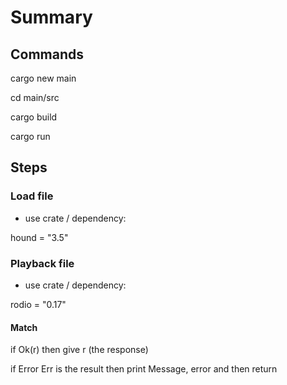 # Summary

## Commands

cargo new main

cd main/src

cargo build

cargo run

## Steps

### Load file

- use crate / dependency:

hound = "3.5"

### Playback file

- use crate / dependency:

rodio = "0.17"

#### Match

if Ok(r) then give r (the response)

if Error Err is the result then print Message, error and then return
